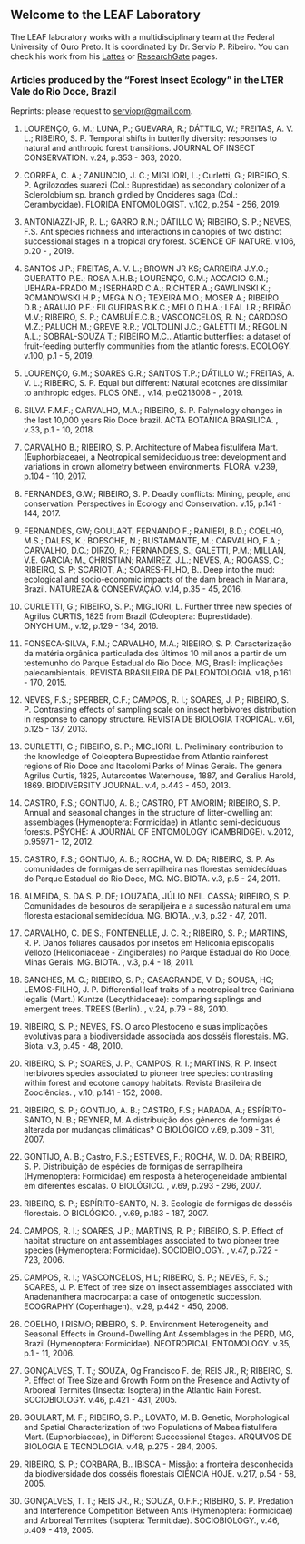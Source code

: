 ## Welcome to the LEAF Laboratory

The LEAF laboratory works with a multidisciplinary team at the Federal University of Ouro Preto. It is coordinated by Dr. Servio P. Ribeiro.
You can check his work from his [Lattes](http://lattes.cnpq.br/0415561263095335) or [ResearchGate](https://www.researchgate.net/profile/Servio-Ribeiro) pages.

### Articles produced by the “Forest Insect Ecology” in the LTER Vale do Rio Doce, Brazil

Reprints: please request to serviopr@gmail.com.

1. LOURENÇO, G. M.; LUNA, P.; GUEVARA, R.; DÁTTILO, W.; FREITAS, A. V. L.; RIBEIRO, S. P. Temporal shifts in butterfly diversity: responses to natural and anthropic forest transitions. JOURNAL OF INSECT CONSERVATION.  v.24, p.353 - 363, 2020.

2. CORREA, C. A.; ZANUNCIO, J. C.; MIGLIORI, L.; Curletti, G.; RIBEIRO, S. P. Agrilozodes suarezi (Col.: Buprestidae) as secondary colonizer of a Sclerolobium sp. branch girdled by Oncideres saga (Col.: Cerambycidae). FLORIDA ENTOMOLOGIST.  v.102, p.254 - 256, 2019.

3. ANTONIAZZI-JR, R. L.; GARRO R.N.; DÁTILLO W; RIBEIRO, S. P.; NEVES, F.S. Ant species richness and interactions in canopies of two distinct successional stages in a tropical dry forest. SCIENCE OF NATURE.  v.106, p.20 - , 2019.

4. SANTOS J.P.; FREITAS, A. V. L.; BROWN JR KS; CARREIRA J.Y.O.; GUERATTO P.E.; ROSA A.H.B.; LOURENÇO, G.M.; ACCACIO G.M.; UEHARA-PRADO M.; ISERHARD C.A.; RICHTER A.; GAWLINSKI K.; ROMANOWSKI H.P.; MEGA N.O.; TEXEIRA M.O.; MOSER A.; RIBEIRO D.B.; ARAUJO P.F.; FILGUEIRAS B.K.C.; MELO D.H.A.; LEAL I.R.; BEIRÃO M.V.; RIBEIRO, S. P.; CAMBUÍ E.C.B.; VASCONCELOS, R. N.; CARDOSO M.Z.; PALUCH M.; GREVE R.R.; VOLTOLINI J.C.; GALETTI M.; REGOLIN A.L.; SOBRAL-SOUZA T.; RIBEIRO M.C.. Atlantic butterflies: a dataset of fruit-feeding butterfly communities from the atlantic forests. ECOLOGY. v.100, p.1 - 5, 2019.

5. LOURENÇO, G.M.; SOARES G.R.; SANTOS T.P.; DÁTILLO W.; FREITAS, A. V. L.; RIBEIRO, S. P. Equal but different: Natural ecotones are dissimilar to anthropic edges. PLOS ONE. , v.14, p.e0213008 - , 2019.

6. SILVA F.M.F.; CARVALHO, M.A.; RIBEIRO, S. P. Palynology changes in the last 10,000 years Rio Doce brazil. ACTA BOTANICA BRASILICA. , v.33, p.1 - 10, 2018.

7. CARVALHO B.; RIBEIRO, S. P. Architecture of Mabea fistulifera Mart. (Euphorbiaceae), a Neotropical semideciduous tree: development and variations in crown allometry between environments. FLORA. v.239, p.104 - 110, 2017.

8. FERNANDES, G.W.; RIBEIRO, S. P. Deadly conflicts: Mining, people, and conservation. Perspectives in Ecology and Conservation. v.15, p.141 - 144, 2017.

9. FERNANDES, GW; GOULART, FERNANDO F.; RANIERI, B.D.; COELHO, M.S.; DALES, K.; BOESCHE, N.; BUSTAMANTE, M.; CARVALHO, F.A.; CARVALHO, D.C.; DIRZO, R.; FERNANDES, S.; GALETTI, P.M.; MILLAN, V.E. GARCIA; M., CHRISTIAN; RAMIREZ, J.L.; NEVES, A.; ROGASS, C.; RIBEIRO, S. P; SCARIOT, A.; SOARES-FILHO, B.. Deep into the mud: ecological and socio-economic impacts of the dam breach in Mariana, Brazil. NATUREZA & CONSERVAÇÃO.  v.14, p.35 - 45, 2016.

10. CURLETTI, G.; RIBEIRO, S. P.; MIGLIORI, L. Further three new species of Agrilus CURTIS, 1825 from Brazil (Coleoptera: Buprestidade). ONYCHIUM., v.12, p.129 - 134, 2016.

11. FONSECA-SILVA, F.M.; CARVALHO, M.A.; RIBEIRO, S. P. Caracterização da matéria orgânica particulada dos últimos 10 mil anos a partir de um testemunho do Parque Estadual do Rio Doce, MG, Brasil: implicações paleoambientais. REVISTA BRASILEIRA DE PALEONTOLOGIA. v.18, p.161 - 170, 2015.

12. NEVES, F.S.; SPERBER, C.F.; CAMPOS, R. I.; SOARES, J. P.; RIBEIRO, S. P. Contrasting effects of sampling scale on insect herbivores distribution in response to canopy structure. REVISTA DE BIOLOGIA TROPICAL. v.61, p.125 - 137, 2013.

13. CURLETTI, G.; RIBEIRO, S. P.; MIGLIORI, L. Preliminary contribution to the knowledge of Coleoptera Buprestidae from Atlantic rainforest regions of Rio Doce and Itacolomi Parks of Minas Gerais. The genera Agrilus Curtis, 1825, Autarcontes Waterhouse, 1887, and Geralius Harold, 1869. BIODIVERSITY JOURNAL. v.4, p.443 - 450, 2013.

14. CASTRO, F.S.; GONTIJO, A. B.; CASTRO, PT AMORIM; RIBEIRO, S. P. Annual and seasonal changes in the structure of litter-dwelling ant assemblages (Hymenoptera: Formicidae) in Atlantic semi-deciduous forests. PSYCHE: A JOURNAL OF ENTOMOLOGY (CAMBRIDGE).  v.2012, p.95971 - 12, 2012.

15. CASTRO, F.S.; GONTIJO, A. B.; ROCHA, W. D. DA; RIBEIRO, S. P. As comunidades de formigas de serrapilheira nas florestas semidecíduas do Parque Estadual do Rio Doce, MG. MG. BIOTA.  v.3, p.5 - 24, 2011.

16. ALMEIDA, S. DA S. P. DE; LOUZADA, JÚLIO NEIL CASSA; RIBEIRO, S. P. Comunidades de besouros de serapiljeira e a sucessão natural em uma floresta estacional semidecídua. MG. BIOTA. ,v.3, p.32 - 47, 2011.

17. CARVALHO, C. DE S.; FONTENELLE, J. C. R.; RIBEIRO, S. P.; MARTINS, R. P. Danos foliares causados por insetos em Heliconia episcopalis Vellozo (Heliconiaceae - Zingiberales) no Parque Estadual do Rio Doce, Minas Gerais. MG. BIOTA. , v.3, p.4 - 18, 2011.

18. SANCHES, M. C.; RIBEIRO, S. P.; CASAGRANDE, V. D.; SOUSA, HC; LEMOS-FILHO, J. P. Differential leaf traits of a neotropical tree Cariniana legalis (Mart.) Kuntze (Lecythidaceae): comparing saplings and emergent trees. TREES (Berlin). , v.24, p.79 - 88, 2010.

19. RIBEIRO, S. P.; NEVES, FS. O arco Plestoceno e suas implicações evolutivas para a biodiversidade associada aos dosséis florestais. MG. Biota.  v.3, p.45 - 48, 2010.

20. RIBEIRO, S. P.; SOARES, J. P.; CAMPOS, R. I.; MARTINS, R. P. Insect herbivores species associated to pioneer tree species: contrasting within forest and ecotone canopy habitats. Revista Brasileira de Zoociências. , v.10, p.141 - 152, 2008.

21. RIBEIRO, S. P.; GONTIJO, A. B.; CASTRO, F.S.; HARADA, A.; ESPÍRITO-SANTO, N. B.; REYNER, M. A distribuição dos gêneros de formigas é alterada por mudanças climáticas? O BIOLÓGICO  v.69, p.309 - 311, 2007.

22. GONTIJO, A. B.; Castro, F.S.; ESTEVES, F.; ROCHA, W. D. DA; RIBEIRO, S. P. Distribuição de espécies de formigas de serrapilheira (Hymenoptera: Formicidae) em resposta à heterogeneidade ambiental em diferentes escalas. O BIOLÓGICO. , v.69, p.293 - 296, 2007.

23. RIBEIRO, S. P.; ESPÍRITO-SANTO, N. B. Ecologia de formigas de dosséis florestais. O BIOLÓGICO. , v.69, p.183 - 187, 2007.

24. CAMPOS, R. I.; SOARES, J P.; MARTINS, R. P.; RIBEIRO, S. P. Effect of habitat structure on ant assemblages associated to two pioneer tree species (Hymenoptera: Formicidae). SOCIOBIOLOGY. , v.47, p.722 - 723, 2006.

25. CAMPOS, R. I.; VASCONCELOS, H L; RIBEIRO, S. P.; NEVES, F. S.; SOARES, J. P. Effect of tree size on insect assemblages associated with Anadenanthera macrocarpa: a case of ontogenetic succession. ECOGRAPHY (Copenhagen)., v.29, p.442 - 450, 2006.

26. COELHO, I RISMO; RIBEIRO, S. P. Environment Heterogeneity and Seasonal Effects in Ground-Dwelling Ant Assemblages in the PERD, MG, Brazil (Hymenoptera: Formicidae). NEOTROPICAL ENTOMOLOGY.  v.35, p.1 - 11, 2006.

27. GONÇALVES, T. T.; SOUZA, Og Francisco F. de; REIS JR., R; RIBEIRO, S. P. Effect of Tree Size and Growth Form on the Presence and Activity of Arboreal Termites (Insecta: Isoptera) in the Atlantic Rain Forest. SOCIOBIOLOGY.  v.46, p.421 - 431, 2005.

28. GOULART, M. F.; RIBEIRO, S. P.; LOVATO, M. B. Genetic, Morphological and Spatial Characterization of two Populations of Mabea fistulifera Mart. (Euphorbiaceae), in Different Successional Stages. ARQUIVOS DE BIOLOGIA E TECNOLOGIA.  v.48, p.275 - 284, 2005.

29. RIBEIRO, S. P.; CORBARA, B.. IBISCA - Missão: a fronteira desconhecida da biodiversidade dos dosséis florestais CIÊNCIA HOJE. v.217, p.54 - 58, 2005.

30. GONÇALVES, T. T.; REIS JR., R.; SOUZA, O.F.F.; RIBEIRO, S. P. Predation and Interference Competition Between Ants (Hymenoptera: Formicidae) and Arboreal Termites (Isoptera: Termitidae). SOCIOBIOLOGY., v.46, p.409 - 419, 2005.

